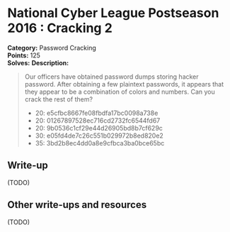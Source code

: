 # National Cyber League Postseason 2016 : Cracking 2

**Category:** Password Cracking  
**Points:** 125  
**Solves:**
**Description:**

> Our officers have obtained password dumps storing hacker password. After obtaining a few plaintext passwords, it appears that they appear to be a combination of colors and numbers. Can you crack the rest of them?
> * 20: e5cfbc8667fe08fbdfa17bc0098a738e
> * 20: 01267897528ec716cd2732fc6544fd67
> * 20: 9b0536c1cf29e44d26905bd8b7cf629c
> * 30: e05fd4de7c26c551b029972b8ed820e2
> * 35: 3bd2b8ec4dd0a8e9cfbca3ba0bce65bc


## Write-up

(TODO)

## Other write-ups and resources

(TODO)
